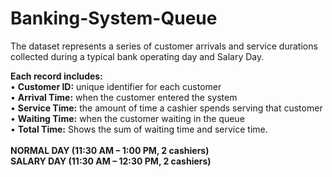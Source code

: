 # Banking-System-Queue

The dataset represents a series of customer arrivals and service durations collected during a typical bank operating day and Salary Day.

<b>Each record includes:</b> <br>
• <b>Customer ID:</b> unique identifier for each customer <br>
• <b>Arrival Time:</b> when the customer entered the system <br>
• <b>Service Time:</b> the amount of time a cashier spends serving that customer <br>
• <b>Waiting Time:</b> when the customer waiting in the queue <br>
• <b>Total Time:</b> Shows the sum of waiting time and service time. <br> 
<br>
<b>NORMAL DAY (11:30 AM – 1:00 PM, 2 cashiers)</b> <br>
<b>SALARY DAY (11:30 AM – 12:30 PM, 2 cashiers)</b>

